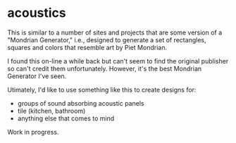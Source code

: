 # acoustics

This is similar to a number of sites and projects that are some version of a "Mondrian Generator," i.e., designed to generate a set of rectangles, squares and colors that resemble art by Piet Mondrian.

I found this on-line a while back but can't seem to find the original publisher so can't credit them unfortunately. However, it's the best Mondrian Generator I've seen.

Utimately, I'd like to use something like this to create designs for:
- groups of sound absorbing acoustic panels
- tile (kitchen, bathroom)
- anything else that comes to mind

Work in progress. 
